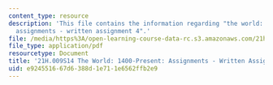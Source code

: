 ```yaml
---
content_type: resource
description: 'This file contains the information regarding "the world: 1400-present:
  assignments - written assignment 4".'
file: /media/https%3A/open-learning-course-data-rc.s3.amazonaws.com/21h-009-the-world-1400-present-spring-2014/e924551667d6388d1e711e6562ffb2e9_MIT21H_009S14_WrittenAsgn4.pdf
file_type: application/pdf
resourcetype: Document
title: '21H.009S14 The World: 1400-Present: Assignments - Written Assignment 4'
uid: e9245516-67d6-388d-1e71-1e6562ffb2e9
---
```

